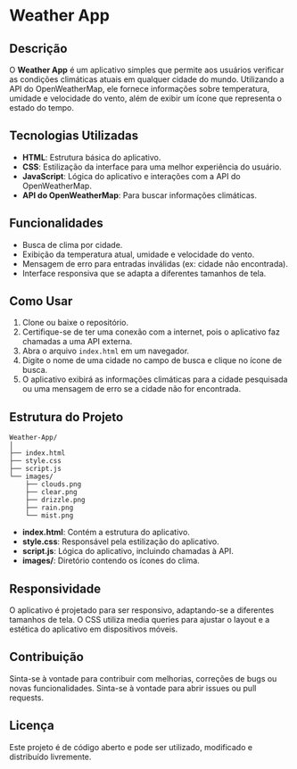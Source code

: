 # Weather App

## Descrição

O **Weather App** é um aplicativo simples que permite aos usuários verificar as condições climáticas atuais em qualquer cidade do mundo. Utilizando a API do OpenWeatherMap, ele fornece informações sobre temperatura, umidade e velocidade do vento, além de exibir um ícone que representa o estado do tempo.

## Tecnologias Utilizadas

- **HTML**: Estrutura básica do aplicativo.
- **CSS**: Estilização da interface para uma melhor experiência do usuário.
- **JavaScript**: Lógica do aplicativo e interações com a API do OpenWeatherMap.
- **API do OpenWeatherMap**: Para buscar informações climáticas.

## Funcionalidades

- Busca de clima por cidade.
- Exibição da temperatura atual, umidade e velocidade do vento.
- Mensagem de erro para entradas inválidas (ex: cidade não encontrada).
- Interface responsiva que se adapta a diferentes tamanhos de tela.

## Como Usar

1. Clone ou baixe o repositório.
2. Certifique-se de ter uma conexão com a internet, pois o aplicativo faz chamadas a uma API externa.
3. Abra o arquivo `index.html` em um navegador.
4. Digite o nome de uma cidade no campo de busca e clique no ícone de busca.
5. O aplicativo exibirá as informações climáticas para a cidade pesquisada ou uma mensagem de erro se a cidade não for encontrada.

## Estrutura do Projeto

```plaintext
Weather-App/
│
├── index.html
├── style.css
├── script.js
└── images/
    ├── clouds.png
    ├── clear.png
    ├── drizzle.png
    ├── rain.png
    └── mist.png
```

- **index.html**: Contém a estrutura do aplicativo.
- **style.css**: Responsável pela estilização do aplicativo.
- **script.js**: Lógica do aplicativo, incluindo chamadas à API.
- **images/**: Diretório contendo os ícones do clima.

## Responsividade

O aplicativo é projetado para ser responsivo, adaptando-se a diferentes tamanhos de tela. O CSS utiliza media queries para ajustar o layout e a estética do aplicativo em dispositivos móveis.

## Contribuição

Sinta-se à vontade para contribuir com melhorias, correções de bugs ou novas funcionalidades. Sinta-se à vontade para abrir issues ou pull requests.

## Licença

Este projeto é de código aberto e pode ser utilizado, modificado e distribuído livremente.

